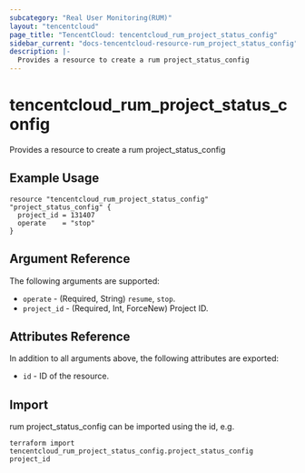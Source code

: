 ```yaml
---
subcategory: "Real User Monitoring(RUM)"
layout: "tencentcloud"
page_title: "TencentCloud: tencentcloud_rum_project_status_config"
sidebar_current: "docs-tencentcloud-resource-rum_project_status_config"
description: |-
  Provides a resource to create a rum project_status_config
---
```


# tencentcloud_rum_project_status_config

Provides a resource to create a rum project_status_config

## Example Usage

```hcl
resource "tencentcloud_rum_project_status_config" "project_status_config" {
  project_id = 131407
  operate    = "stop"
}
```

## Argument Reference

The following arguments are supported:

* `operate` - (Required, String) `resume`, `stop`.
* `project_id` - (Required, Int, ForceNew) Project ID.

## Attributes Reference

In addition to all arguments above, the following attributes are exported:

* `id` - ID of the resource.




## Import

rum project_status_config can be imported using the id, e.g.

```
terraform import tencentcloud_rum_project_status_config.project_status_config project_id
```

